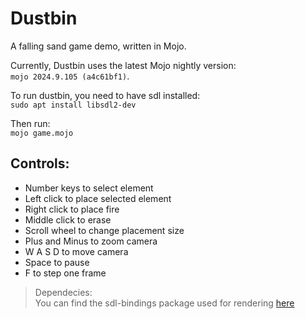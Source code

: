 # Dustbin

A falling sand game demo, written in Mojo.

Currently, Dustbin uses the latest Mojo nightly version:  
`mojo 2024.9.105 (a4c61bf1)`.

To run dustbin, you need to have sdl installed:  
`sudo apt install libsdl2-dev`

Then run:  
`mojo game.mojo`

## Controls:
- Number keys to select element
- Left click to place selected element
- Right click to place fire
- Middle click to erase
- Scroll wheel to change placement size
- Plus and Minus to zoom camera
- W A S D to move camera
- Space to pause
- F to step one frame

> Dependecies:  
> You can find the sdl-bindings package used for rendering [here](https://github.com/Ryul0rd/sdl-bindings)